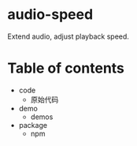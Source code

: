 # audio-speed

Extend audio, adjust playback speed.

# Table of contents

* code
  * 原始代码
* demo
  * demos
* package
  * npm